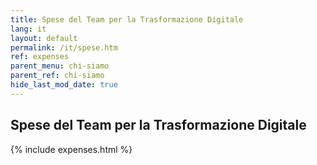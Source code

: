 ```yaml
---
title: Spese del Team per la Trasformazione Digitale
lang: it
layout: default
permalink: /it/spese.htm
ref: expenses
parent_menu: chi-siamo
parent_ref: chi-siamo
hide_last_mod_date: true
---
```


## Spese del Team per la Trasformazione Digitale

{% include expenses.html %}